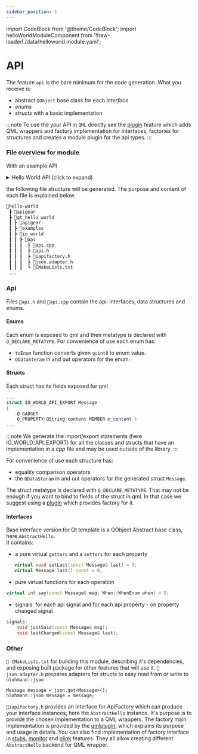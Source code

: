 ```yaml
---
sidebar_position: 1
---
```

import CodeBlock from '@theme/CodeBlock';
import helloWorldModuleComponent from '!!raw-loader!./data/helloworld.module.yaml';

# API

The feature `api` is the bare minimum for the code generation. What you receive is:
- abstract `QObject` base class for each *interface*
- *enums*
- *structs* with a basic implementation

:::note
To use the your API in `QML` directly see the [plugin](qmlplugin.md) feature which adds QML wrappers and factory implementation for interfaces, factories for structures and creates a module plugin for the api types.
:::


### File overview for module

With an example API

<details><summary>Hello World API (click to expand)</summary>
<CodeBlock language="yaml" showLineNumbers>{helloWorldModuleComponent}</CodeBlock>
</details>

the following file structure will be generated. The purpose and content of each file is explained below.

```bash {7}
📂hello-world
 ┣ 📂apigear
 ┣ 📂qt_hello_world
 ┃ ┣ 📂apigear
 ┃ ┣ 📂examples
 ┃ ┣ 📂io_world
 ┃ ┃ ┣ 📂api
 ┃ ┃ ┃  ┣ 📜api.cpp
 ┃ ┃ ┃  ┣ 📜api.h
 ┃ ┃ ┃  ┣ 📜iapifactory.h
 ┃ ┃ ┃  ┣ 📜json.adapter.h
 ┃ ┃ ┃  ┗ 📜CMakeLists.txt
 ...
```

### Api
Files `📜api.h` and `📜api.cpp` contain the api: interfaces, data structures and enums.

#### Enums
Each enum is exposed to qml and their metatype is declared with `Q_DECLARE_METATYPE`.
For convenience of use each enum has:
- `toEnum` function converts given `quint8` to enum value.
- `QDataSteram` in and out operators for the enum.

#### Structs

Each struct has its fields exposed for qml
```cpp  title="api.h"
...
struct IO_WORLD_API_EXPORT Message
{
    Q_GADGET
    Q_PROPERTY(QString content MEMBER m_content )
...
```
:::note
We generate the import/export statements (here IO_WORLD_API_EXPORT) for all the classes and structs that have an implementation in a *cpp* file and may be used outside of the library.
:::

For convenience of use each structure has:
- equality comparison operators
- the `QDataSteram` in and out operators for the generated struct `Message`.


The struct metatype is declared with `Q_DECLARE_METATYPE`. That may not be enough if you want to bind to fields of the struct in qml. In that case we suggest using a [plugin](qmlplugin.md) which provides factory for it. 

#### Interfaces

Base interface version for Qt template is a QObject Abstract base class, here `AbstractHello`. <br />
It contains:
- a pure virtual `getters` and a `setters` for each property
``` cpp
   virtual void setLast(const Message& last) = 0;
   virtual Message last() const = 0;
```
- pure virtual functions for each operation
```cpp
virtual int say(const Message& msg, When::WhenEnum when) = 0;
```
- signals: for each api signal and for each api property - on property changed signal
```cpp
signals:
    void justSaid(const Message& msg);
    void lastChanged(const Message& last);
```

### Other
`📜 CMakeLists.txt` for building this module, describing it's dependencies, and exposing built package for other features that will use it.
`📜 json.adapter.h` prepares adapters for structs to easy read from or write to `nlohmann::json`
```
Message message = json.get<Message>();
nlohmann::json message = message;
```
`📜iapifactory.h` provides an interface for ApiFactory which can produce your interface instances, here the `AbstractHello` instance. It's purpose is to provide the chosen implementation to a QML wrappers.
The factory main implementation is provided by the [qmlplugin](qmlplugin.md), which explains its purpose and usage in details.
You can also find implementation of factory interface in [stubs](stubs), [monitor](monitor.md) and [olink](olink.md) features. They all allow creating different `AbstractHello` backend for QML wrapper.
